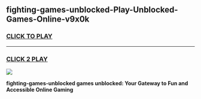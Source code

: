 
## fighting-games-unblocked-Play-Unblocked-Games-Online-v9x0k
<h3>
<a href="https://premium76.site?title=fighting-games-unblocked&ref=24A">CLICK TO PLAY</a></h3>
<hr>

<h3>
<a href="https://premium76.site?title=fighting-games-unblocked&ref=24A">CLICK 2 PLAY</a>
  
</h3>

<a href="https://premium76.site?title=fighting-games-unblocked&ref=24A"><img src="https://clearcache.store/games.png"></a>


**fighting-games-unblocked games unblocked: Your Gateway to Fun and Accessible Online Gaming**
